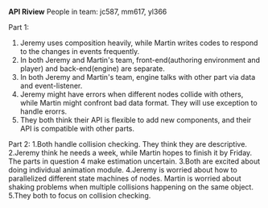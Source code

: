 **API Riview**
People in team:
jc587, mm617, yl366

Part 1:
1. Jeremy uses composition heavily, while Martin writes codes to respond to the changes in events frequently.
2. In both Jeremy and Martin's team, front-end(authoring environment and player) and back-end(engine) are separate.
3. In both Jeremy and Martin's team, engine talks with other part via data and event-listener.
4. Jeremy might have errors when different nodes collide with others, while Martin might confront bad data format. They will use exception to handle erorrs.
5. They both think their API is flexible to add new components, and their API is compatible with other parts.

Part 2:
1.Both handle collision checking. They think they are descriptive.
2.Jeremy think he needs a week, while Martin hopes to finish it by Friday. The parts in question 4 make estimation uncertain.
3.Both are excited about doing individual animation module.
4.Jeremy is worried about how to parallelized different state machines of nodes. Martin is worried about shaking problems when multiple collisions happening on the same object.
5.They both to focus on collision checking.
